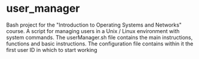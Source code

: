 # user_manager
Bash project for the "Introduction to Operating Systems and Networks" course. A script for managing users in a Unix / Linux environment with system commands. The userManager.sh file contains the main instructions, functions and basic instructions. The configuration file contains within it the first user ID in which to start working
